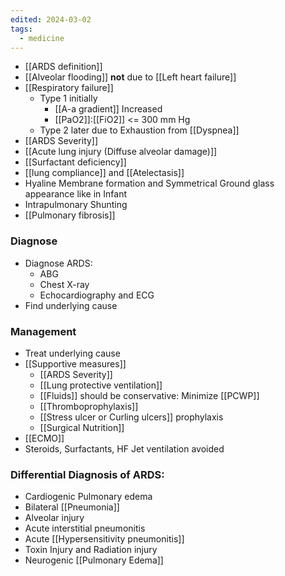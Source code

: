 ```yaml
---
edited: 2024-03-02
tags:
  - medicine
---
```

- [[ARDS definition]] 
- [[Alveolar flooding]] **not** due to [[Left heart failure]] 
- [[Respiratory failure]] 
	- Type 1 initially
		 - [[A-a gradient]] Increased
		 - [[PaO2]]:[[FiO2]] <= 300 mm Hg
	- Type 2 later due to Exhaustion from [[Dyspnea]] 
- [[ARDS Severity]] 
- [[Acute lung injury (Diffuse alveolar damage)]] 
- [[Surfactant deficiency]] 
- [[lung compliance]] and [[Atelectasis]] 
- Hyaline Membrane formation and Symmetrical Ground glass appearance like in Infant 
- Intrapulmonary Shunting
- [[Pulmonary fibrosis]] 

### Diagnose
- Diagnose ARDS:
	- ABG
	- Chest X-ray 
	- Echocardiography and ECG
- Find underlying cause
### Management
- Treat underlying cause
- [[Supportive measures]] 
	- [[ARDS Severity]] 
	- [[Lung protective ventilation]]  
	- [[Fluids]] should be conservative: Minimize [[PCWP]] 
	- [[Thromboprophylaxis]] 
	- [[Stress ulcer or Curling ulcers]] prophylaxis
	- [[Surgical Nutrition]] 
- [[ECMO]] 
- Steroids, Surfactants, HF Jet ventilation avoided 
### Differential Diagnosis of ARDS:
- Cardiogenic Pulmonary edema
- Bilateral [[Pneumonia]]
- Alveolar injury
- Acute interstitial pneumonitis
- Acute [[Hypersensitivity pneumonitis]]
- Toxin Injury and Radiation injury
- Neurogenic [[Pulmonary Edema]]